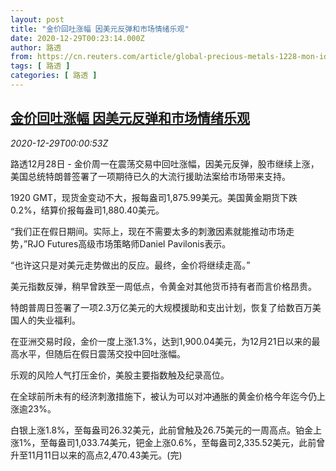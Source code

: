 ```yaml
---
layout: post
title: "金价回吐涨幅 因美元反弹和市场情绪乐观"
date: 2020-12-29T00:23:14.000Z
author: 路透
from: https://cn.reuters.com/article/global-precious-metals-1228-mon-idCNKBS29222D
tags: [ 路透 ]
categories: [ 路透 ]
---
```

<!--1609201394000-->
[金价回吐涨幅 因美元反弹和市场情绪乐观](https://cn.reuters.com/article/global-precious-metals-1228-mon-idCNKBS29222D)
------

<div>
<div><i>2020-12-29T00:00:53Z</i></div><p>路透12月28日 - 金价周一在震荡交易中回吐涨幅，因美元反弹，股市继续上涨，美国总统特朗普签署了一项期待已久的大流行援助法案给市场带来支持。</p><p>1920 GMT，现货金变动不大，报每盎司1,875.99美元。美国黄金期货下跌0.2%，结算价报每盎司1,880.40美元。</p><p>“我们正在假日期间。实际上，现在不需要太多的刺激因素就能推动市场走势，”RJO Futures高级市场策略师Daniel Pavilonis表示。</p><p>“也许这只是对美元走势做出的反应。最终，金价将继续走高。”</p><p>美元指数反弹，稍早曾跌至一周低点，令黄金对其他货币持有者而言价格昂贵。</p><p>特朗普周日签署了一项2.3万亿美元的大规模援助和支出计划，恢复了给数百万美国人的失业福利。</p><p>在亚洲交易时段，金价一度上涨1.3%，达到1,900.04美元，为12月21日以来的最高水平，但随后在假日震荡交投中回吐涨幅。</p><p>乐观的风险人气打压金价，美股主要指数触及纪录高位。</p><p>在全球前所未有的经济刺激措施下，被认为可以对冲通胀的黄金价格今年迄今仍上涨逾23%。</p><p>白银上涨1.8%，至每盎司26.32美元，此前曾触及26.75美元的一周高点。铂金上涨1%，至每盎司1,033.74美元，钯金上涨0.6%，至每盎司2,335.52美元，此前曾升至11月11日以来的高点2,470.43美元。(完)</p>
</div>
